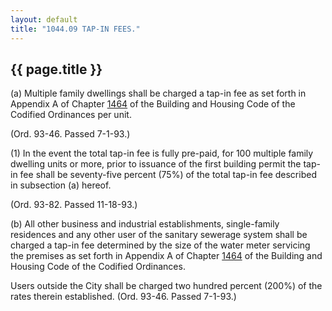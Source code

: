 ```yaml
---
layout: default 
title: "1044.09 TAP-IN FEES."
---
```


{{ page.title }}
----------------

​(a) Multiple family dwellings shall be charged a tap-in fee as set
forth in Appendix A of Chapter [1464](58d37b9c.html) of the Building and
Housing Code of the Codified Ordinances per unit.

(Ord. 93-46. Passed 7-1-93.)

​(1) In the event the total tap-in fee is fully pre-paid, for 100
multiple family dwelling units or more, prior to issuance of the first
building permit the tap-in fee shall be seventy-five percent (75%) of
the total tap-in fee described in subsection (a) hereof.

(Ord. 93-82. Passed 11-18-93.)

​(b) All other business and industrial establishments, single-family
residences and any other user of the sanitary sewerage system shall be
charged a tap-in fee determined by the size of the water meter servicing
the premises as set forth in Appendix A of Chapter [1464](58d37b9c.html)
of the Building and Housing Code of the Codified Ordinances.

Users outside the City shall be charged two hundred percent (200%) of
the rates therein established. (Ord. 93-46. Passed 7-1-93.)
